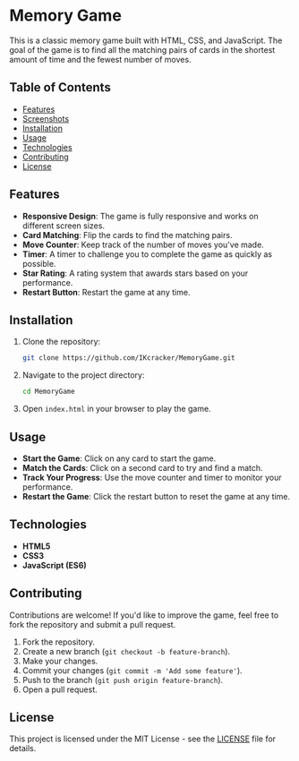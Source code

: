 
# Memory Game

This is a classic memory game built with HTML, CSS, and JavaScript. The goal of the game is to find all the matching pairs of cards in the shortest amount of time and the fewest number of moves.

## Table of Contents

- [Features](#features)
- [Screenshots](#screenshots)
- [Installation](#installation)
- [Usage](#usage)
- [Technologies](#technologies)
- [Contributing](#contributing)
- [License](#license)

## Features

- **Responsive Design**: The game is fully responsive and works on different screen sizes.
- **Card Matching**: Flip the cards to find the matching pairs.
- **Move Counter**: Keep track of the number of moves you've made.
- **Timer**: A timer to challenge you to complete the game as quickly as possible.
- **Star Rating**: A rating system that awards stars based on your performance.
- **Restart Button**: Restart the game at any time.

## Installation

1. Clone the repository:

   ```bash
   git clone https://github.com/IKcracker/MemoryGame.git
   ```

2. Navigate to the project directory:

   ```bash
   cd MemoryGame
   ```

3. Open `index.html` in your browser to play the game.

## Usage

- **Start the Game**: Click on any card to start the game.
- **Match the Cards**: Click on a second card to try and find a match.
- **Track Your Progress**: Use the move counter and timer to monitor your performance.
- **Restart the Game**: Click the restart button to reset the game at any time.

## Technologies

- **HTML5**
- **CSS3**
- **JavaScript (ES6)**

## Contributing

Contributions are welcome! If you'd like to improve the game, feel free to fork the repository and submit a pull request.

1. Fork the repository.
2. Create a new branch (`git checkout -b feature-branch`).
3. Make your changes.
4. Commit your changes (`git commit -m 'Add some feature'`).
5. Push to the branch (`git push origin feature-branch`).
6. Open a pull request.

## License

This project is licensed under the MIT License - see the [LICENSE](LICENSE) file for details.
